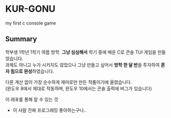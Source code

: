 # KUR-GONU
my first c console game

## Summary
학부생 1학년 1학기 여름 방학. **그냥 심심해서** 학기 중에 배운 C로 콘솔 TUI 게임을 만들었습니다. \
과제도 아니고 누가 시키지도 않았으나 그냥 만들고 싶어서 **방학 한 달 반**을 투자하여 **혼자 힘으로 완성**하였습니다.

다른 계산 없이 가장 순수하게 재미로만 만든 작품이기에 올렸습니다. \
(윈도우 8에서 제대로 작동하며, 윈도우 10에서는 콘솔 출력에 버그가 있습니다)

이 레포를 통해 알 수 있는 것
- 이 사람 진짜 프로그래밍 좋아하는구나..
